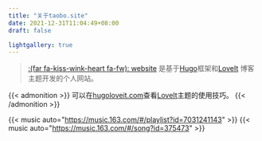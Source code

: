 ```yaml
---
title: "关于taobo.site"
date: 2021-12-31T11:04:49+08:00
draft: false

lightgallery: true
---
```


> [:(far fa-kiss-wink-heart fa-fw): website](https://taobo.site) 是基于[Hugo](https://github.com/gohugoio/hugo)框架和[LoveIt](https://github.com/dillonzq/LoveIt) 博客主题开发的个人网站。

{{< admonition >}}
可以在[hugoloveit.com](https://hugoloveit.com/)查看[LoveIt](https://github.com/dillonzq/LoveIt)主题的使用技巧。
{{< /admonition >}}

{{< music auto="https://music.163.com/#/playlist?id=7031241143" >}}
{{< music auto="https://music.163.com/#/song?id=375473" >}}

